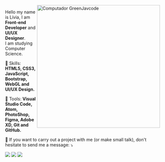 <img src="https://drive.google.com/file/d/1gKRlfrzEDfstZF0dfxDSNdw-3L9y4ynR/view?usp=sharing" min-width="400px" max-width="400px" width="400px" align="right" alt="Computador GreenJavcode">

  Hello my name is Lívia, I am <strong>Front-end Developer</strong> and <strong>UI/UX Designer</strong>.<br>
  I am studying Computer Science.
</p>

<p align="left">
  🌱 Skills: <strong>HTML5, CSS3, JavaScript, Bootstrap, WebGL and UI/UX Design.</strong>
</p>

<p align="left">
  💼 Tools: <strong>Visual Studio Code, Atom, PhotoShop, Figma, Adobe XD, Git and GitHub.</strong>
</p>

<p align="left">
  💌 If you want to carry out a project with me (or make small talk), don't hesitate to send me a message: ⤵️
</p>

<p align="left">
  <a href="https://www.instagram.com/lixipluv/" alt="Instagram">
  <img src="https://img.shields.io/badge/-Instagram-DF0174?style=for-the-badge&logo=instagram&logoColor=white"/></a>
  
  <a href="https://www.linkedin.com/in/l%C3%ADvia-carrera-5b61811ba/" alt="Linkedin">
  <img src="https://img.shields.io/badge/-Linkedin-0e76a8?style=for-the-badge&logo=Linkedin&logoColor=white" /></a>

  <a href="https://www.behance.net/lviacarrera" alt="Behance">
  <img src="https://img.shields.io/badge/-Behance-053EFF?style=for-the-badge&logo=behance&logoColor=white/"/></a>
</p>  

